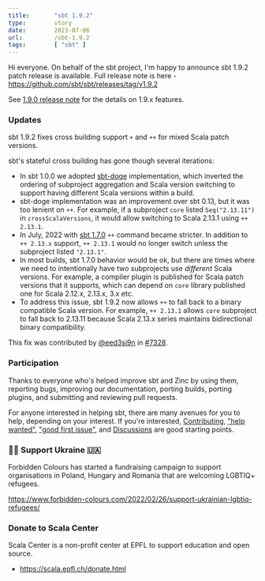 ```yaml
---
title:       "sbt 1.9.2"
type:        story
date:        2023-07-06
url:         /sbt-1.9.2
tags:        [ "sbt" ]
---
```


Hi everyone. On behalf of the sbt project, I'm happy to announce sbt 1.9.2 patch release is available. Full release note is here - https://github.com/sbt/sbt/releases/tag/v1.9.2

See [1.9.0 release note](/sbt-1.9.0) for the details on 1.9.x features.

<!--more-->

### Updates

sbt 1.9.2 fixes cross building support `+` and `++` for mixed Scala patch versions.

sbt's stateful cross building has gone though several iterations:

- In sbt 1.0.0 we adopted [sbt-doge](https://github.com/sbt/sbt-doge) implementation, which inverted the ordering of subproject aggregation and Scala version switching to support having different Scala versions within a build.
- sbt-doge implementation was an improvement over sbt 0.13, but it was too lenient on `++`. For example, if a subproject `core` listed `Seq("2.13.11")` in `crossScalaVersions`, it would allow switching to Scala 2.13.1 using `++ 2.13.1`.
- In July, 2022 with [sbt 1.7.0](https://eed3si9n.com/sbt-1.7.0) `++` command became stricter. In addition to `++ 2.13.x` support, `++ 2.13.1` would no longer switch unless the subproject listed `"2.13.1"`.
- In most builds, sbt 1.7.0 behavior would be ok, but there are times where we need to intentionally have two subprojects use _different_ Scala versions. For example, a compiler plugin is published for Scala patch versions that it supports, which can depend on `core` library published one for Scala 2.12.x, 2.13.x, 3.x etc.
- To address this issue, sbt 1.9.2 now allows `++` to fall back to a binary compatible Scala version. For example, `++ 2.13.1` allows `core` subproject to fall back to 2.13.11 because Scala 2.13.x series maintains bidirectional binary compatibility.

This fix was contributed by [@eed3si9n][@eed3si9n] in [#7328][7328].

### Participation

Thanks to everyone who's helped improve sbt and Zinc by using them, reporting bugs, improving our documentation, porting builds, porting plugins, and submitting and reviewing pull requests.

For anyone interested in helping sbt, there are many avenues for you to help, depending on your interest. If you're interested, [Contributing](https://github.com/sbt/sbt/blob/develop/CONTRIBUTING.md), ["help wanted"](https://github.com/sbt/sbt/issues?q=is%3Aissue+is%3Aopen+label%3A%22help+wanted%22), ["good first issue"](https://github.com/sbt/sbt/issues?q=is%3Aissue+is%3Aopen+label%3A%22good+first+issue%22), and [Discussions](https://github.com/sbt/sbt/discussions/) are good starting points.

### 🏳️‍🌈 Support Ukraine 🇺🇦

Forbidden Colours has started a fundraising campaign to support organisations in Poland, Hungary and Romania that are welcoming LGBTIQ+ refugees.

<https://www.forbidden-colours.com/2022/02/26/support-ukrainian-lgbtiq-refugees/>

### Donate to Scala Center

Scala Center is a non-profit center at EPFL to support education and open source.

- <https://scala.epfl.ch/donate.html>

  [@eed3si9n]: https://github.com/eed3si9n
  [7328]: https://github.com/sbt/sbt/pull/7328
